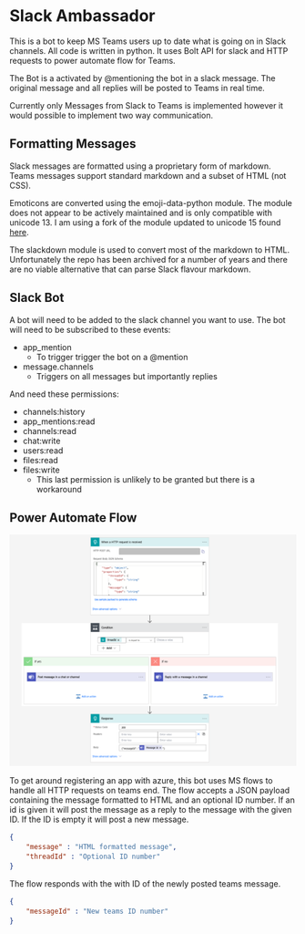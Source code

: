 # Slack Ambassador

This is a bot to keep MS Teams users up to date what is going on in Slack channels.
All code is written in python. It uses Bolt API for slack and HTTP requests to power automate flow for Teams.

The Bot is a activated by @mentioning the bot in a slack message. The original message and all replies will be posted to Teams in real time.

Currently only Messages from Slack to Teams is implemented however it would possible to implement two way communication.

## Formatting Messages

Slack messages are formatted using a proprietary form of markdown. Teams messages support standard markdown and a subset of HTML (not CSS).

Emoticons are converted using the emoji-data-python module. The module does not appear to be actively maintained and is only compatible with unicode 13. I am using a fork of the module updated to unicode 15 found [here](https://github.com/VeryCoolPatrick/emoji-data-python).

The slackdown module is used to convert most of the markdown to HTML. Unfortunately the repo has been archived for a number of years and there are no viable alternative that can parse Slack flavour markdown. 

## Slack Bot

A bot will need to be added to the slack channel you want to use.
The bot will need to be subscribed to these events:
- app_mention
  - To trigger trigger the bot on a @mention
- message.channels
  - Triggers on all messages but importantly replies

And need these permissions:
- channels:history
- app_mentions:read
- channels:read
- chat:write
- users:read
- files:read
- files:write
  - This last permission is unlikely to be granted but there is a workaround

## Power Automate Flow
![MS flow example](images/flowPostExample.png)

To get around registering an app with azure, this bot uses MS flows to handle all HTTP requests on teams end.
The flow accepts a JSON payload containing the message formatted to HTML and an optional ID number.
If an id is given it will post the message as a reply to the message with the given ID. If the ID is empty it will post a new message. 
```JSON
{
    "message" : "HTML formatted message",
    "threadId" : "Optional ID number"
}
```
The flow responds with the with ID of the newly posted teams message.
```JSON
{
    "messageId" : "New teams ID number"
}
```
